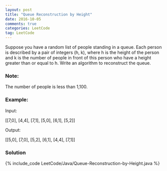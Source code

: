 ```yaml
---
layout: post
title: "Queue Reconstruction by Height"
date: 2016-10-05
comments: true
categories: LeetCode
tag: LeetCode
---
```




Suppose you have a random list of people standing in a queue. Each person is described by a pair of integers (h, k), where h is the height of the person and k is the number of people in front of this person who have a height greater than or equal to h. Write an algorithm to reconstruct the queue.

### Note:
The number of people is less than 1,100.

### Example:

Input:

[[7,0], [4,4], [7,1], [5,0], [6,1], [5,2]]

Output:

[[5,0], [7,0], [5,2], [6,1], [4,4], [7,1]]

<!--more-->
### Solution

{% include_code LeetCode/Java/Queue-Reconstruction-by-Height.java %}
